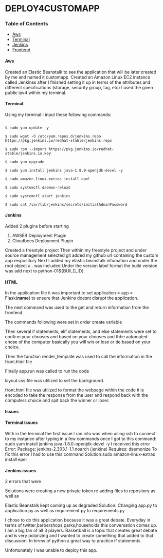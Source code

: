 # DEPLOY4CUSTOMAPP

### Table of Contents
* [Aws](#Aws)
* [Terminal](#Terminal)
* [Jenkins](#Jenkins)
* [Frontend](#HTML)


#### Aws
Created an Elastic Beanstalk to see the application that will be later created by me and named it customapp.
Created an Amazon Linux EC2 instance called Jenkinss after I finished setting it up in terms of the attributes and different specifications (storage, security group, tag, etc) I used the given public ipv4
within my terminal.

#### Terminal
Using my terminal I input these following commands:

```

$ sudo yum update -y

$ sudo wget -O /etc/yum.repos.d/jenkins.repo https://pkg.jenkins.io/redhat-stable/jenkins.repo

$ sudo rpm --import https://pkg.jenkins.io/redhat-stable/jenkins.io.key

$ sudo yum upgrade

$ sudo yum install jenkins java-1.8.0-openjdk-devel -y

$ sudo amazon-linux-extras install epel

$ sudo systemctl daemon-reload

$ sudo systemctl start jenkins

$ sudo cat /var/lib/jenkins/secrets/initialAdminPassword

```


#### Jenkins
Added 2 plugins before starting
1. AWSEB Deployment Plugin
2. Cloudbees Deployment Plugin

Created a freestyle project
Then within my freestyle project and under source management selected git added my github url containing the custom app respository 
Next I added my elastic beanstalk infomation and 
under the root object a . was included
Under the version label format the build version was add next to python-01${BUILD_ID}


#### HTML
In the application file it was important to set application = app = Flask(__name__) 
to ensure that Jenkins doesnt disrupt the application.

The next command was used to the get and return information from the frontend

The commands following were set in order create variable 

Then several if statements, elif statements, and else statements were set to confirm your chooses and based on your chooses and thhe automated chose of the computer basically you will win or lose or tie based on your choice. 

Then the function render_template was used to call the information in the front.html file

Finally app.run was called to run the code 

layout.css file was utilized to set the background.

front.html file was utilized to format the webpage within the code it is encoded to take the response from the user and respond back with the computers choice and spit back the winner or loser.

#### Issues

#### Terminal issues
With in the terminal the first issue I ran into was when using ssh to connect to my instance after typing in a few commands once I got to this command:
sudo yum install jenkins java-1.8.0-openjdk-devel -y
I received this error
Error: Package: jenkins-2.303.1-1.1.noarch (jenkins)
           Requires: daemonize
To fix this error I had to use this command 
Solution:sudo amazon-linux-extras install epel 

#### Jenkins issues
2 errors that were 

Solutions were creating a new private token re adding files to repository as well as 

Elastic Beanstalk kept coming up as degraded
Solution: Changing app.py to application.py
as well as requirement.py to requirements.py 

I chose to do this application because it was a great debate. Everyday in terms of twitter,barbershops,parks,households this conversation comes up. I am a big fan of all 3 players. Basketball is a topic that creates great debate and is very polarizing and I wanted to create something that added to that discussion. In terms of python a great way to practice if statements.


Unfortunately I was unable to deploy this app.


